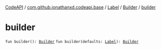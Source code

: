 [CodeAPI](../../../index.md) / [com.github.jonathanxd.codeapi.base](../../index.md) / [Label](../index.md) / [Builder](index.md) / [builder](.)

# builder

`fun builder(): `[`Builder`](index.md)
`fun builder(defaults: `[`Label`](../index.md)`): `[`Builder`](index.md)